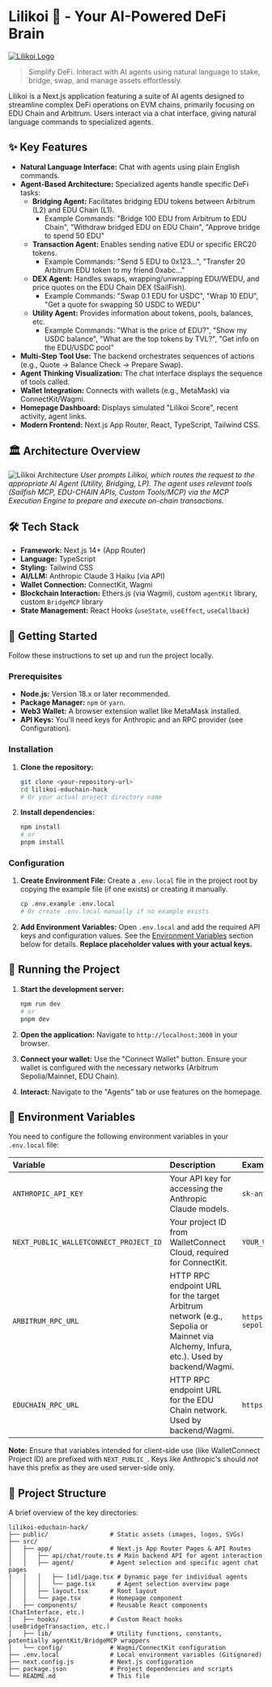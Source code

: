 # Lilikoi 🌸 - Your AI-Powered DeFi Brain

[![Lilikoi Logo](<public/Lilikoi%20Logo%20(4).svg>)](https://example.com)

<!-- Replace with actual logo path and link if applicable -->

> Simplify DeFi. Interact with AI agents using natural language to stake, bridge, swap, and manage assets effortlessly.

Lilikoi is a Next.js application featuring a suite of AI agents designed to streamline complex DeFi operations on EVM chains, primarily focusing on EDU Chain and Arbitrum. Users interact via a chat interface, giving natural language commands to specialized agents.

## ✨ Key Features

- **Natural Language Interface:** Chat with agents using plain English commands.
- **Agent-Based Architecture:** Specialized agents handle specific DeFi tasks:
  - **Bridging Agent:** Facilitates bridging EDU tokens between Arbitrum (L2) and EDU Chain (L1).
    - Example Commands: "Bridge 100 EDU from Arbitrum to EDU Chain", "Withdraw bridged EDU on EDU Chain", "Approve bridge to spend 50 EDU"
  - **Transaction Agent:** Enables sending native EDU or specific ERC20 tokens.
    - Example Commands: "Send 5 EDU to 0x123...", "Transfer 20 Arbitrum EDU token to my friend 0xabc..."
  - **DEX Agent:** Handles swaps, wrapping/unwrapping EDU/WEDU, and price quotes on the EDU Chain DEX (SailFish).
    - Example Commands: "Swap 0.1 EDU for USDC", "Wrap 10 EDU", "Get a quote for swapping 50 USDC to WEDU"
  - **Utility Agent:** Provides information about tokens, pools, balances, etc.
    - Example Commands: "What is the price of EDU?", "Show my USDC balance", "What are the top tokens by TVL?", "Get info on the EDU/USDC pool"
- **Multi-Step Tool Use:** The backend orchestrates sequences of actions (e.g., Quote → Balance Check → Prepare Swap).
- **Agent Thinking Visualization:** The chat interface displays the sequence of tools called.
- **Wallet Integration:** Connects with wallets (e.g., MetaMask) via ConnectKit/Wagmi.
- **Homepage Dashboard:** Displays simulated "Lilikoi Score", recent activity, agent links.
- **Modern Frontend:** Next.js App Router, React, TypeScript, Tailwind CSS.

## 🏛️ Architecture Overview

![Lilikoi Architecture](public/architecture-diagram.png)
_User prompts Lilikoi, which routes the request to the appropriate AI Agent (Utility, Bridging, LP). The agent uses relevant tools (Sailfish MCP, EDU-CHAIN APIs, Custom Tools/MCP) via the MCP Execution Engine to prepare and execute on-chain transactions._

## 🛠️ Tech Stack

- **Framework:** Next.js 14+ (App Router)
- **Language:** TypeScript
- **Styling:** Tailwind CSS
- **AI/LLM:** Anthropic Claude 3 Haiku (via API)
- **Wallet Connection:** ConnectKit, Wagmi
- **Blockchain Interaction:** Ethers.js (via Wagmi), custom `agentKit` library, custom `BridgeMCP` library
- **State Management:** React Hooks (`useState`, `useEffect`, `useCallback`)

## 🚀 Getting Started

Follow these instructions to set up and run the project locally.

### Prerequisites

- **Node.js:** Version 18.x or later recommended.
- **Package Manager:** `npm` or `yarn`.
- **Web3 Wallet:** A browser extension wallet like MetaMask installed.
- **API Keys:** You'll need keys for Anthropic and an RPC provider (see Configuration).

### Installation

1.  **Clone the repository:**

    ```bash
    git clone <your-repository-url>
    cd lilikoi-educhain-hack
    # Or your actual project directory name
    ```

2.  **Install dependencies:**
    ```bash
    npm install
    # or
    pnpm install
    ```

### Configuration

1.  **Create Environment File:** Create a `.env.local` file in the project root by copying the example file (if one exists) or creating it manually.

    ```bash
    cp .env.example .env.local
    # Or create .env.local manually if no example exists
    ```

2.  **Add Environment Variables:** Open `.env.local` and add the required API keys and configuration values. See the [Environment Variables](#-environment-variables) section below for details. **Replace placeholder values with your actual keys.**

## 🏃 Running the Project

1.  **Start the development server:**

    ```bash
    npm run dev
    # or
    pnpm dev
    ```

2.  **Open the application:** Navigate to `http://localhost:3000` in your browser.

3.  **Connect your wallet:** Use the "Connect Wallet" button. Ensure your wallet is configured with the necessary networks (Arbitrum Sepolia/Mainnet, EDU Chain).

4.  **Interact:** Navigate to the "Agents" tab or use features on the homepage.

## 🔑 Environment Variables

You need to configure the following environment variables in your `.env.local` file:

| Variable                               | Description                                                                                                                        | Example Value                                   | Required |
| :------------------------------------- | :--------------------------------------------------------------------------------------------------------------------------------- | :---------------------------------------------- | :------- |
| `ANTHROPIC_API_KEY`                    | Your API key for accessing the Anthropic Claude models.                                                                            | `sk-ant-api03-...`                              | Yes      |
| `NEXT_PUBLIC_WALLETCONNECT_PROJECT_ID` | Your project ID from WalletConnect Cloud, required for ConnectKit.                                                                 | `YOUR_WALLETCONNECT_PROJECT_ID`                 | Yes      |
| `ARBITRUM_RPC_URL`                     | HTTP RPC endpoint URL for the target Arbitrum network (e.g., Sepolia or Mainnet via Alchemy, Infura, etc.). Used by backend/Wagmi. | `https://arb-sepolia.g.alchemy.com/v2/YOUR_KEY` | Yes      |
| `EDUCHAIN_RPC_URL`                     | HTTP RPC endpoint URL for the EDU Chain network. Used by backend/Wagmi.                                                            | `https://rpc.educhain.io`                       | Yes      |

**Note:** Ensure that variables intended for client-side use (like WalletConnect Project ID) are prefixed with `NEXT_PUBLIC_`. Keys like Anthropic's should _not_ have this prefix as they are used server-side only.

## 📂 Project Structure

A brief overview of the key directories:

```
lilikoi-educhain-hack/
├── public/                 # Static assets (images, logos, SVGs)
├── src/
│   ├── app/                # Next.js App Router Pages & API Routes
│   │   ├── api/chat/route.ts # Main backend API for agent interaction
│   │   ├── agent/          # Agent selection and specific agent chat pages
│   │   │   ├── [id]/page.tsx # Dynamic page for individual agents
│   │   │   └── page.tsx      # Agent selection overview page
│   │   ├── layout.tsx      # Root layout
│   │   └── page.tsx        # Homepage component
│   ├── components/         # Reusable React components (ChatInterface, etc.)
│   ├── hooks/              # Custom React hooks (useBridgeTransaction, etc.)
│   ├── lib/                # Utility functions, constants, potentially agentKit/BridgeMCP wrappers
│   └── config/             # Wagmi/ConnectKit configuration
├── .env.local              # Local environment variables (Gitignored)
├── next.config.js          # Next.js configuration
├── package.json            # Project dependencies and scripts
└── README.md               # This file
```
